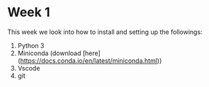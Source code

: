 # Week 1
This week we look into how to install and setting up the followings:
1. Python 3
2. Miniconda (download [here] (https://docs.conda.io/en/latest/miniconda.html))
3. Vscode
4. git
